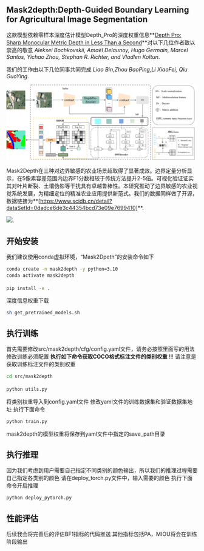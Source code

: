 ## Mask2depth:Depth-Guided Boundary Learning for Agricultural Image Segmentation
这款模型依赖零样本深度估计模型Depth_Pro的深度权重信息**[Depth Pro: Sharp Monocular Metric Depth in Less Than a Second](https://arxiv.org/abs/2410.02073)**对以下几位作者致以崇高的敬意
*Aleksei Bochkovskii, Amaël Delaunoy, Hugo Germain, Marcel Santos, Yichao Zhou, Stephan R. Richter, and Vladlen Koltun*.

我们的工作由以下几位同事共同完成
*Liao Bin,Zhou BaoPing,Li XiaoFei, Qiu GuoYing*.

![](datas/network.jpg)


Mask2Depth在三种对边界敏感的农业场景超取得了显著成效。边界定量分析显示，在5像素容差范围内边界F1分数相较于传统方法提升2-5倍。可视化验证证实其对叶片断裂、土壤伪影等干扰具有卓越鲁棒性。本研究推动了边界敏感的农业视觉系统发展，为精细定位的精准农业应用提供新范式。我们的数据同样做了开源，数据链接为**[https://www.scidb.cn/detail?dataSetId=0dadce6de3c44354bcd73e09e7699410]**.

![](datas/vision.png).

## 开始安装
我们建议使用conda虚拟环境，“Mask2Dpeth”的安装命令如下

```bash
conda create -n mask2depth -y python=3.10
conda activate mask2depth

pip install -e .
```
深度信息权重下载
```bash
sh get_pretrained_models.sh
```

## 执行训练
首先需要修改src/mask2depth/cfg/config.yaml文件，请务必按照里面写的用法修改训练必须配置
**执行如下命令获取COCO格式标注文件的类别权重**
!!! 请注意是获取训练标注文件的类别权重
```bash
cd src/mask2depth

python utils.py
```
将类别权重导入到config.yaml文件
修改yaml文件的训练数据集和验证数据集地址
执行下面命令
```bash
python train.py
```
mask2depth的模型权重将保存到yaml文件中指定的save_path目录

## 执行推理
因为我们考虑到用户需要自己指定不同类别的颜色输出，所以我们的推理过程需要自己指定各类别的颜色
请在deploy_torch.py文件中，输入需要的颜色
执行下面命令开启推理
```bash
python deploy_pytorch.py
```
## 性能评估
后续我会将完善后的评估BF1指标的代码推送
其他指标包括PA，MIOU将会在训练阶段输出


